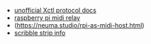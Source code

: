 * [unofficial Xctl protocol docs](http://www.budgetfeatures.com/XctlDOC/Xctl%20Protocol%20for%20X-Touch%20V1.0.pdf)
* [raspberry pi midi relay](https://blog.tarn-vedra.de/pimidi-box/)
* (https://neuma.studio/rpi-as-midi-host.html)
* [scribble strip info](https://discourse.ardour.org/t/x-touch-scribble-strips/100627/3)
